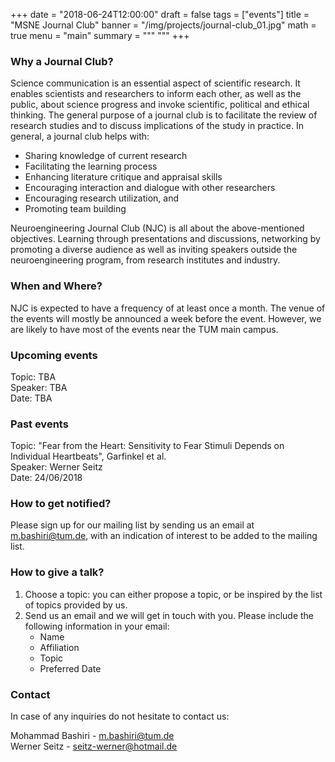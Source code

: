 +++
date = "2018-06-24T12:00:00"
draft = false
tags = ["events"]
title = "MSNE Journal Club"
banner = "/img/projects/journal-club_01.jpg"
math = true
menu = "main"
summary = """
"""
+++

### Why a Journal Club?

Science communication is an essential aspect of scientific research. It enables scientists and  researchers to inform 
each other, as well as the public, about science progress and invoke scientific, political and ethical thinking. 
The general purpose of a journal club is to facilitate the review of research studies and to discuss implications of 
the study in practice. In general, a journal club helps with:

- Sharing knowledge of current research
- Facilitating the learning process
- Enhancing literature critique and appraisal skills
- Encouraging interaction and dialogue with other researchers
- Encouraging research utilization, and
- Promoting team building

Neuroengineering Journal Club (NJC) is all about the above-mentioned objectives. Learning through presentations and discussions, 
networking by promoting a diverse audience as well as inviting speakers outside the neuroengineering program, 
from research institutes and industry.

### When and Where?

NJC is expected to have a frequency of at least once a month. The venue of the events will mostly be announced a week before the 
event. However, we are likely to have most of the events near the TUM main campus.

### Upcoming events

Topic: TBA<br>
Speaker: TBA<br>
Date: TBA<br>

### Past events

Topic: "Fear from the Heart: Sensitivity to Fear Stimuli Depends on Individual Heartbeats", Garfinkel et al.<br>
Speaker: Werner Seitz <br>
Date: 24/06/2018 <br>

### How to get notified?

Please sign up for our mailing list by sending us an email at m.bashiri@tum.de, with an indication of interest to 
be added to the mailing list.

### How to give a talk?

1. Choose a topic: you can either propose a topic, or be inspired by the list of topics provided by us.
2. Send us an email and we will get in touch with you. Please include the following information in your email:
    - Name
    - Affiliation
    - Topic
    - Preferred Date


### Contact

In case of any inquiries do not hesitate to contact us: <br>

Mohammad Bashiri - [m.bashiri@tum.de](mailto:m.bashiri@tum.de) <br>
Werner Seitz - [seitz-werner@hotmail.de](mailto:seitz-werner@hotmail.de)